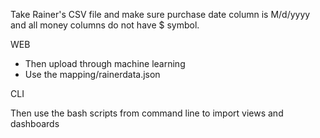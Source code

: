 Take Rainer's CSV file and make sure purchase date column is M/d/yyyy and all money columns do not have $ symbol.

WEB

- Then upload through machine learning
- Use the mapping/rainerdata.json

CLI

Then use the bash scripts from command line to import views and dashboards

